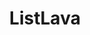 ---
description: 从数据库上传数据，这个app帮你分析、展示出来。
layout: post
results:
- primaryGenreName: Productivity
  version: '1.0'
  artworkUrl100: http://a671.phobos.apple.com/us/r30/Purple3/v4/94/cc/4a/94cc4a8d-473f-112b-9260-f54d2b5c8e47/mzl.tjjwiqbs.png
  trackViewUrl: https://itunes.apple.com/cn/app/listlava/id910423267?mt=8&uo=4
  artworkUrl60: http://a493.phobos.apple.com/us/r30/Purple5/v4/bc/57/ad/bc57adf9-501f-b257-7381-7b4ff7f4c571/Icon-72.png
  minimumOsVersion: '7.1'
  sellerName: Joindup Pty. Ltd.
  supportedDevices:
  - iPadThirdGen
  - iPad2Wifi
  - iPadFourthGen4G
  - iPadFourthGen
  - iPad23G
  - iPadMini4G
  - iPadMini
  - iPadThirdGen4G
  genres:
  - 效率
  - 商务
  trackName: ListLava
  description: "ListLava. The disposable database you'll want to keep! \n\nUpload
    a list(s) or spreadsheet(s) and ListLava will create an interactive tool
    you can search, filter and share results. \n\nBig wins from small data
    - get facts at your fingertips and reports and understanding from the
    data you use every day."
  price: 0
  trackId: 910423267
  releaseDate: '2014-09-07T01:05:25Z'
  screenshotUrls: &a []
  artistViewUrl: https://itunes.apple.com/cn/artist/joindup/id440105588?uo=4
  primaryGenreId: 6007
  kind: software
  fileSizeBytes: '5598266'
  bundleId: com.joindup.ListLava
  sellerUrl: http://www.ListLava.com
  trackContentRating: 4+
  artistName: Joindup
  trackCensoredName: ListLava
  isGameCenterEnabled: false
  contentAdvisoryRating: 4+
  languageCodesISO2A:
  - EN
  features: *a
  wrapperType: software
  artworkUrl512: http://a671.phobos.apple.com/us/r30/Purple3/v4/94/cc/4a/94cc4a8d-473f-112b-9260-f54d2b5c8e47/mzl.tjjwiqbs.png
  formattedPrice: 免费
  artistId: 440105588
  genreIds:
  - '6007'
  - '6000'
  currency: CNY
  ipadScreenshotUrls:
  - http://a2.mzstatic.com/us/r30/Purple3/v4/23/6a/fc/236afc76-039e-22c0-9425-64789332419c/screen480x480.jpeg
  - http://a5.mzstatic.com/us/r30/Purple5/v4/3f/63/3d/3f633d75-5937-a668-4602-9c86aae82797/screen480x480.jpeg
  - http://a4.mzstatic.com/us/r30/Purple3/v4/c4/97/0e/c4970e92-b1c1-5921-7d70-dab4f9767ac1/screen480x480.jpeg
  - http://a2.mzstatic.com/us/r30/Purple3/v4/4a/26/c7/4a26c7e9-2aa3-a007-7a5d-3961e446966b/screen480x480.jpeg
  - http://a5.mzstatic.com/us/r30/Purple4/v4/8b/ab/f0/8babf023-6bf0-5d4f-5963-28c1a38a9544/screen480x480.jpeg
category: 效率
tags: tag1
resultCount: 1
title: ListLava

---